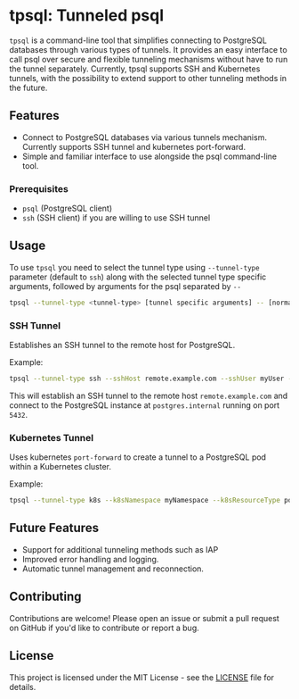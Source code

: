# tpsql: Tunneled psql

`tpsql` is a command-line tool that simplifies connecting to PostgreSQL databases through various types of tunnels. It provides an easy interface to call psql over secure and flexible tunneling mechanisms without have to run the tunnel separately. Currently, tpsql supports SSH and Kubernetes tunnels, with the possibility to extend support to other tunneling methods in the future.

## Features

- Connect to PostgreSQL databases via various tunnels mechanism. Currently supports SSH tunnel and kubernetes port-forward.
- Simple and familiar interface to use alongside the psql command-line tool.

### Prerequisites

- `psql` (PostgreSQL client)
- `ssh` (SSH client) if you are willing to use SSH tunnel

## Usage

To use `tpsql` you need to select the tunnel type using `--tunnel-type` parameter (default to `ssh`) along with the selected tunnel type specific arguments, followed by arguments for the psql separated by `--`

```bash
tpsql --tunnel-type <tunnel-type> [tunnel specific arguments] -- [normal psql arguments]
```

### SSH Tunnel

Establishes an SSH tunnel to the remote host for PostgreSQL.
  
  Example:
  
  ```bash
  tpsql --tunnel-type ssh --sshHost remote.example.com --sshUser myUser -- --host postgres.internal --port 5432 --dbname mydb --user myuser
  ```
This will establish an SSH tunnel to the remote host `remote.example.com` and connect to the PostgreSQL instance at `postgres.internal` running on port `5432`.


### Kubernetes Tunnel

Uses kubernetes `port-forward` to create a tunnel to a PostgreSQL pod within a Kubernetes cluster.
  
  Example:
  
  ```bash
  tpsql --tunnel-type k8s --k8sNamespace myNamespace --k8sResourceType pods --k8sResourceName postgresql-pod-1 -- --dbname mydb --user myuser
  ```

## Future Features

- Support for additional tunneling methods such as IAP
- Improved error handling and logging.
- Automatic tunnel management and reconnection.

## Contributing

Contributions are welcome! Please open an issue or submit a pull request on GitHub if you'd like to contribute or report a bug.

## License

This project is licensed under the MIT License - see the [LICENSE](LICENSE) file for details.
